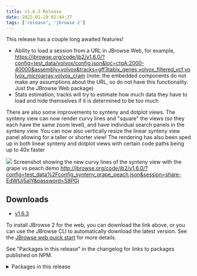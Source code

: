 ```yaml
---
title: v1.6.3 Release
date: 2022-01-29 02:44:27
tags: ['release', 'jbrowse 2']
---
```


This release has a couple long awaited features!

- Ability to load a session from a URL in JBrowse Web, for example,
  https://jbrowse.org/code/jb2/v1.6.0/?config=test_data/volvox/config.json&loc=ctgA:2000-40000&assembly=volvox&tracks=gff3tabix_genes,volvox_filtered_vcf,volvox_microarray,volvox_cram
  (note: the embedded components do not make any assumptions about the URL, so
  do not have this functionality. Just the JBrowse Web package)
- Stats estimation, tracks will try to estimate how much data they have to load
  and hide themselves if it is determined to be too much

There are also some improvements to synteny and dotplot views. The synteny view
can now render curvy lines and "square" the views (so they each have the same
zoom level), and have individual search panels in the synteny view. You can now
also vertically resize the linear synteny view panel allowing for a taller or
shorter view! The rendering has also been sped up in both linear synteny and
dotplot views with certain code paths being up to 40x faster

![](https://user-images.githubusercontent.com/6511937/151449824-8993a755-cc44-440f-bd98-8d251f144c58.png)
Screenshot showing the new curvy lines of the synteny view with the grape vs peach demo http://jbrowse.org/code/jb2/v1.6.0/?config=test_data%2Fconfig_synteny_grape_peach.json&session=share-EdWfJj5aIY&password=S8PGj

## Downloads

- [v1.6.3](https://github.com/GMOD/jbrowse-components/releases/tag/v1.6.3)

To install JBrowse 2 for the web, you can download the link above, or you can
use the JBrowse CLI to automatically download the latest version. See the
[JBrowse web quick start](https://jbrowse.org/jb2/docs/quickstart_web) for more
details.

See "Packages in this release" in the changelog for links to packages published
on NPM.

<details><summary>Packages in this release</summary>
<p>

| Package      | Download                                   |
| ------------ | ------------------------------------------ |
| @jbrowse/cli | https://www.npmjs.com/package/@jbrowse/cli |

</p>
</details>
